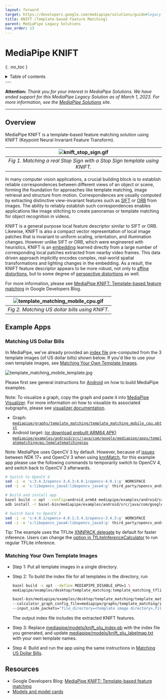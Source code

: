 ```yaml
---
layout: forward
target: https://developers.google.com/mediapipe/solutions/guide#legacy
title: KNIFT (Template-based Feature Matching)
parent: MediaPipe Legacy Solutions
nav_order: 13
---
```


# MediaPipe KNIFT
{: .no_toc }

<details close markdown="block">
  <summary>
    Table of contents
  </summary>
  {: .text-delta }
1. TOC
{:toc}
</details>
---

**Attention:** *Thank you for your interest in MediaPipe Solutions.
We have ended support for this MediaPipe Legacy Solution as of March 1, 2023.
For more information, see the
[MediaPipe Solutions](https://developers.google.com/mediapipe/solutions/guide#legacy)
site.*

----

## Overview

MediaPipe KNIFT is a template-based feature matching solution using KNIFT
(Keypoint Neural Invariant Feature Transform).

![knift_stop_sign.gif](https://mediapipe.dev/images/knift_stop_sign.gif)                     |
:-----------------------------------------------------------------------: |
*Fig 1. Matching a real Stop Sign with a Stop Sign template using KNIFT.* |

In many computer vision applications, a crucial building block is to establish
reliable correspondences between different views of an object or scene, forming
the foundation for approaches like template matching, image retrieval and
structure from motion. Correspondences are usually computed by extracting
distinctive view-invariant features such as
[SIFT](https://en.wikipedia.org/wiki/Scale-invariant_feature_transform) or
[ORB](https://opencv-python-tutroals.readthedocs.io/en/latest/py_tutorials/py_feature2d/py_orb/py_orb.html#orb-in-opencv)
from images. The ability to reliably establish such correspondences enables
applications like image stitching to create panoramas or template matching for
object recognition in videos.

KNIFT is a general purpose local feature descriptor similar to SIFT or ORB.
Likewise, KNIFT is also a compact vector representation of local image patches
that is invariant to uniform scaling, orientation, and illumination changes.
However unlike SIFT or ORB, which were engineered with heuristics, KNIFT is an
[embedding](https://developers.google.com/machine-learning/crash-course/embeddings/video-lecture)
learned directly from a large number of corresponding local patches extracted
from nearby video frames. This data driven approach implicitly encodes complex,
real-world spatial transformations and lighting changes in the embedding. As a
result, the KNIFT feature descriptor appears to be more robust, not only to
[affine distortions](https://en.wikipedia.org/wiki/Affine_transformation), but
to some degree of
[perspective distortions](https://en.wikipedia.org/wiki/Perspective_distortion_\(photography\))
as well.

For more information, please see
[MediaPipe KNIFT: Template-based feature matching](https://developers.googleblog.com/2020/04/mediapipe-knift-template-based-feature-matching.html)
in Google Developers Blog.

![template_matching_mobile_cpu.gif](https://mediapipe.dev/images/mobile/template_matching_android_cpu.gif) |
:-------------------------------------------------------------------------------------: |
*Fig 2. Matching US dollar bills using KNIFT.*                                          |

## Example Apps

### Matching US Dollar Bills

In MediaPipe, we've already provided an
[index file](https://github.com/google/mediapipe/tree/master/mediapipe/models/knift_plu_index.pb)
pre-computed from the 3 template images (of US dollar bills) shown below. If
you'd like to use your own template images, see
[Matching Your Own Template Images](#matching-your-own-template-images).

![template_matching_mobile_template.jpg](https://mediapipe.dev/images/mobile/template_matching_mobile_template.jpg)

Please first see general instructions for
[Android](../getting_started/android.md) on how to build MediaPipe examples.

Note: To visualize a graph, copy the graph and paste it into
[MediaPipe Visualizer](https://viz.mediapipe.dev/). For more information on how
to visualize its associated subgraphs, please see
[visualizer documentation](../tools/visualizer.md).

*   Graph:
    [`mediapipe/graphs/template_matching/template_matching_mobile_cpu.pbtxt`](https://github.com/google/mediapipe/tree/master/mediapipe/graphs/template_matching/template_matching_mobile_cpu.pbtxt)
*   Android target:
    [(or download prebuilt ARM64 APK)](https://drive.google.com/open?id=1tSWRfes9rAM4NrzmJBplguNQQvaeBZSa)
    [`mediapipe/examples/android/src/java/com/google/mediapipe/apps/templatematchingcpu:templatematchingcpu`](https://github.com/google/mediapipe/tree/master/mediapipe/examples/android/src/java/com/google/mediapipe/apps/templatematchingcpu/BUILD)

Note: MediaPipe uses OpenCV 3 by default. However, because of
[issues](https://github.com/opencv/opencv/issues/11488) between NDK 17+ and
OpenCV 3 when using
[knnMatch](https://docs.opencv.org/3.4/db/d39/classcv_1_1DescriptorMatcher.html#a378f35c9b1a5dfa4022839a45cdf0e89),
for this example app please use the following commands to temporarily switch to
OpenCV 4, and switch back to OpenCV 3 afterwards.

```bash
# Switch to OpenCV 4
sed -i -e 's:3.4.3/opencv-3.4.3:4.0.1/opencv-4.0.1:g' WORKSPACE
sed -i -e 's:libopencv_java3:libopencv_java4:g' third_party/opencv_android.BUILD

# Build and install app
bazel build -c opt --config=android_arm64 mediapipe/examples/android/src/java/com/google/mediapipe/apps/templatematchingcpu
adb install -r bazel-bin/mediapipe/examples/android/src/java/com/google/mediapipe/apps/templatematchingcpu/templatematchingcpu.apk

# Switch back to OpenCV 3
sed -i -e 's:4.0.1/opencv-4.0.1:3.4.3/opencv-3.4.3:g' WORKSPACE
sed -i -e 's:libopencv_java4:libopencv_java3:g' third_party/opencv_android.BUILD
```

Tip: The example uses the TFLite
[XNNPACK delegate](https://github.com/tensorflow/tensorflow/tree/master/tensorflow/lite/delegates/xnnpack)
by default for faster inference. Users can change the
[option in TfLiteInferenceCalculator](https://github.com/google/mediapipe/tree/master/mediapipe/calculators/tflite/tflite_inference_calculator.proto)
to run regular TFLite inference.

### Matching Your Own Template Images

*   Step 1: Put all template images in a single directory.

*   Step 2: To build the index file for all templates in the directory, run

    ```bash
    bazel build -c opt --define MEDIAPIPE_DISABLE_GPU=1 \
    mediapipe/examples/desktop/template_matching:template_matching_tflite
    ```

    ```bash
    bazel-bin/mediapipe/examples/desktop/template_matching/template_matching_tflite \
    --calculator_graph_config_file=mediapipe/graphs/template_matching/index_building.pbtxt \
    --input_side_packets="file_directory=<template image directory>,file_suffix=png,output_index_filename=<output index filename>"
    ```

    The output index file includes the extracted KNIFT features.

*   Step 3: Replace
    [mediapipe/models/knift_plu_index.pb](https://github.com/google/mediapipe/tree/master/mediapipe/models/knift_plu_index.pb)
    with the index file you generated, and update
    [mediapipe/models/knift_plu_labelmap.txt](https://github.com/google/mediapipe/tree/master/mediapipe/models/knift_plu_labelmap.txt)
    with your own template names.

*   Step 4: Build and run the app using the same instructions in
    [Matching US Dollar Bills](#matching-us-dollar-bills).

## Resources

*   Google Developers Blog:
    [MediaPipe KNIFT: Template-based feature matching](https://developers.googleblog.com/2020/04/mediapipe-knift-template-based-feature-matching.html)
*   [Models and model cards](./models.md#knift)
